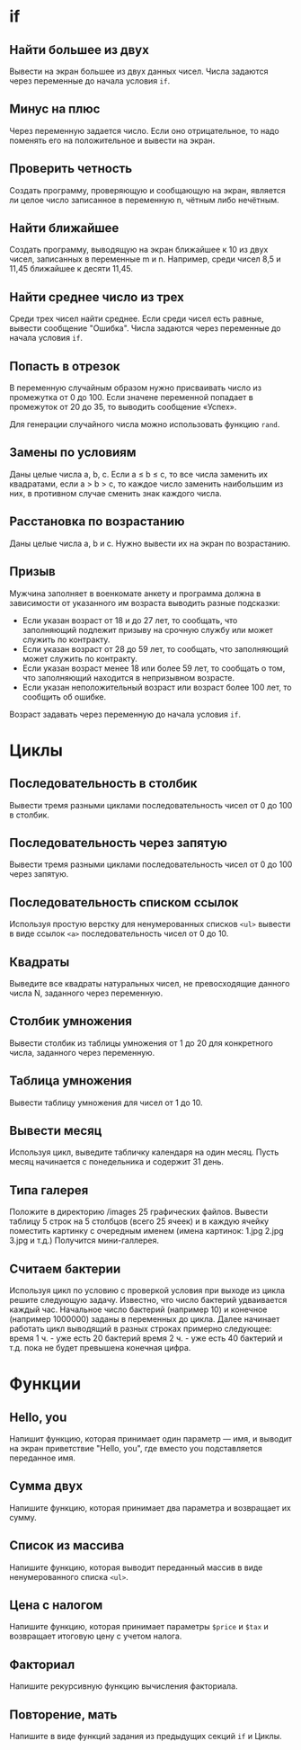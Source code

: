 # if

## Найти большее из двух

Вывести на экран большее из двух данных чисел. Числа задаются через переменные до начала условия `if`.

## Минус на плюс

Через переменную задается число. Если оно отрицательное, то надо поменять его на положительное и вывести на экран.

## Проверить четность

Создать программу, проверяющую и сообщающую на экран, является ли целое число записанное в переменную n, чётным либо нечётным.

## Найти ближайшее

Создать программу, выводящую на экран ближайшее к 10 из двух чисел, записанных в переменные m и n. Например, среди чисел 8,5 и 11,45 ближайшее к десяти 11,45.

## Найти среднее число из трех

Среди трех чисел найти среднее. Если среди чисел есть равные, вывести сообщение "Ошибка". Числа задаются через переменные до начала условия `if`.

## Попасть в отрезок

В переменную случайным образом нужно присваивать число из промежутка от 0 до 100. Если значене переменной попадает в промежуток от 20 до 35, то выводить сообщение «Успех».

Для генерации случайного числа можно использовать функцию `rand`.

## Замены по условиям

Даны целые числа a, b, c. Если a ≤ b ≤ c, то все числа заменить их квадратами, если a > b > c, то каждое число заменить наибольшим из них, в противном случае сменить знак каждого числа.

## Расстановка по возрастанию

Даны целые числа a, b и c. Нужно вывести их на экран по возрастанию.

## Призыв

Мужчина заполняет в военкомате анкету и программа должна в зависимости от указанного им возраста выводить разные подсказки:

* Если указан возраст от 18 и до 27 лет, то сообщать, что заполняющий подлежит призыву на срочную службу или может служить по контракту.
* Если указан возраст от 28 до 59 лет, то сообщать, что заполняющий может служить по контракту.
* Если указан возраст менее 18 или более 59 лет, то сообщать о том, что заполняющий находится в непризывном возрасте.
* Если указан неположительный возраст или возраст более 100 лет, то сообщить об ошибке.

Возраст задавать через переменную до начала условия `if`.

# Циклы

## Последовательность в столбик

Вывести тремя разными циклами последовательность чисел от 0 до 100 в столбик.

## Последовательность через запятую

Вывести тремя разными циклами последовательность чисел от 0 до 100 через запятую.

## Последовательность списком ссылок

Используя простую верстку для ненумерованных списков `<ul>` вывести в виде ссылок `<a>` последовательность чисел от 0 до 10.

## Квадраты

Выведите все квадраты натуральных чисел, не превосходящие данного числа N, заданного через переменную.

## Столбик умножения

Вывести столбик из таблицы умножения от 1 до 20 для конкретного числа, заданного через переменную.

## Таблица умножения

Вывести таблицу умножения для чисел от 1 до 10.

## Вывести месяц

Используя цикл, выведите табличку календаря на один месяц. Пусть месяц начинается с понедельника и содержит 31 день.

## Типа галерея

Положите в директорию /images 25 графических файлов. Вывести таблицу 5 строк на 5 столбцов (всего 25 ячеек) и в каждую ячейку поместить картинку с очередным именем (имена картинок: 1.jpg 2.jpg 3.jpg и т.д.) Получится мини-галлерея.

## Считаем бактерии

Используя цикл по условию с проверкой условия при выходе из цикла решите следующую задачу. Известно, что число бактерий удваивается каждый час. Начальное число бактерий (например 10) и конечное (например 1000000) заданы в переменных до цикла. Далее начинает работать цикл выводящий в разных строках примерно следующее:
  время 1 ч. - уже есть 20 бактерий
  время 2 ч. - уже есть 40 бактерий 
и т.д. пока не будет превышена конечная цифра.


# Функции

## Hello, you

Напишит функцию, которая принимает один параметр — имя, и выводит на экран приветствие "Hello, you", где вместо you подставляется переданное имя.

## Сумма двух

Напишите функцию, которая принимает два параметра и возвращает их сумму.

## Список из массива

Напишите функцию, которая выводит переданный массив в виде ненумерованного списка `<ul>`.

## Цена с налогом

Напишите функцию, которая принимает параметры `$price` и `$tax` и возвращает итоговую цену с учетом налога.

## Факториал

Напишите рекурсивную функцию вычисления факториала.

## Повторение, мать

Напишите в виде функций задания из предыдущих секций `if` и Циклы.




